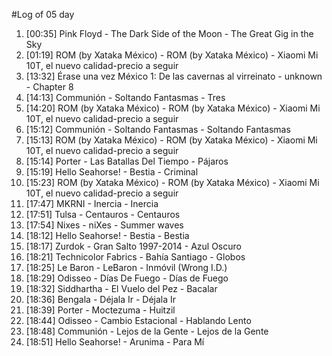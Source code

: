 #Log of 05 day

1. [00:35] Pink Floyd - The Dark Side of the Moon - The Great Gig in the Sky
1. [01:19] ROM (by Xataka México) - ROM (by Xataka México) - Xiaomi Mi 10T, el nuevo calidad-precio a seguir
1. [13:32] Érase una vez México 1: De las cavernas al virreinato - unknown - Chapter 8
1. [14:13] Communión - Soltando Fantasmas - Tres
1. [14:20] ROM (by Xataka México) - ROM (by Xataka México) - Xiaomi Mi 10T, el nuevo calidad-precio a seguir
1. [15:12] Communión - Soltando Fantasmas - Soltando Fantasmas
1. [15:13] ROM (by Xataka México) - ROM (by Xataka México) - Xiaomi Mi 10T, el nuevo calidad-precio a seguir
1. [15:14] Porter - Las Batallas Del Tiempo - Pájaros
1. [15:19] Hello Seahorse! - Bestia - Criminal
1. [15:23] ROM (by Xataka México) - ROM (by Xataka México) - Xiaomi Mi 10T, el nuevo calidad-precio a seguir
1. [17:47] MKRNI - Inercia - Inercia
1. [17:51] Tulsa - Centauros - Centauros
1. [17:54] Nixes - niXes - Summer waves
1. [18:12] Hello Seahorse! - Bestia - Bestia
1. [18:17] Zurdok - Gran Salto 1997-2014 - Azul Oscuro
1. [18:21] Technicolor Fabrics - Bahía Santiago - Globos
1. [18:25] Le Baron - LeBaron - Inmóvil (Wrong I.D.)
1. [18:29] Odisseo - Días De Fuego - Días de Fuego
1. [18:32] Siddhartha - El Vuelo del Pez - Bacalar
1. [18:36] Bengala - Déjala Ir - Déjala Ir
1. [18:39] Porter - Moctezuma - Huitzil
1. [18:44] Odisseo - Cambio Estacional - Hablando Lento
1. [18:48] Communión - Lejos de la Gente - Lejos de la Gente
1. [18:51] Hello Seahorse! - Arunima - Para Mí
